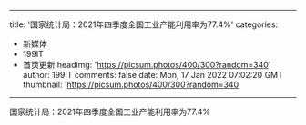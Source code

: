 
---
title: '国家统计局：2021年四季度全国工业产能利用率为77.4%'
categories: 
 - 新媒体
 - 199IT
 - 首页更新
headimg: 'https://picsum.photos/400/300?random=340'
author: 199IT
comments: false
date: Mon, 17 Jan 2022 07:02:20 GMT
thumbnail: 'https://picsum.photos/400/300?random=340'
---

<div>   
国家统计局：2021年四季度全国工业产能利用率为77.4%  
</div>
            